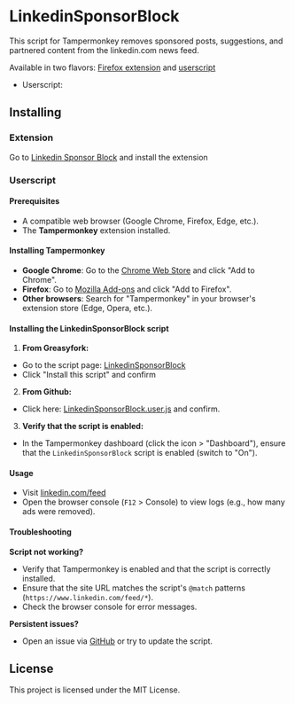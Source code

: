 # LinkedinSponsorBlock

This script for Tampermonkey removes sponsored posts, suggestions, and partnered content from the linkedin.com news feed.

Available in two flavors: [Firefox extension](https://addons.mozilla.org/fr/firefox/addon/linkedin-sponsor-block/) and [userscript](https://greasyfork.org/fr/scripts/546877-linkedinsponsorblock)
- Userscript: 

## Installing

### Extension
Go to [Linkedin Sponsor Block](https://addons.mozilla.org/fr/firefox/addon/linkedin-sponsor-block/) and install the extension

### Userscript
#### Prerequisites

- A compatible web browser (Google Chrome, Firefox, Edge, etc.).
- The **Tampermonkey** extension installed.

#### Installing Tampermonkey

- **Google Chrome**: Go to the [Chrome Web Store](https://chromewebstore.google.com/detail/tampermonkey/dhdgffkkebhmkfjojejmpbldmpobfkfo?pli=1) and click "Add to Chrome".
- **Firefox**: Go to [Mozilla Add-ons](https://addons.mozilla.org/fr/firefox/addon/tampermonkey/) and click "Add to Firefox".
- **Other browsers**: Search for "Tampermonkey" in your browser's extension store (Edge, Opera, etc.).

#### Installing the LinkedinSponsorBlock script

1. **From Greasyfork:**

- Go to the script page: [LinkedinSponsorBlock](https://greasyfork.org/fr/scripts/546877-linkedinsponsorblock)
- Click "Install this script" and confirm

2. **From Github:**

- Click here: [LinkedinSponsorBlock.user.js](https://github.com/Hogwai/LinkedinSponsorBlock/raw/refs/heads/main/LinkedinSponsorBlock.user.js) and confirm.

3. **Verify that the script is enabled:**

- In the Tampermonkey dashboard (click the icon > "Dashboard"), ensure that the `LinkedinSponsorBlock` script is enabled (switch to "On").

#### Usage

- Visit [linkedin.com/feed](https://www.linkedin.com/feed/)
- Open the browser console (`F12` > Console) to view logs (e.g., how many ads were removed).

#### Troubleshooting

**Script not working?**
- Verify that Tampermonkey is enabled and that the script is correctly installed.
- Ensure that the site URL matches the script's `@match` patterns (`https://www.linkedin.com/feed/*`).
- Check the browser console for error messages.

**Persistent issues?**
- Open an issue via [GitHub](https://github.com/Hogwai/LinkedinSponsorBlock/issues) or try to update the script.

## License

This project is licensed under the MIT License.
